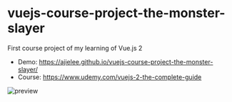 # vuejs-course-project-the-monster-slayer
First course project of my learning of Vue.js 2

- Demo: https://ajielee.github.io/vuejs-course-project-the-monster-slayer/
- Course: https://www.udemy.com/vuejs-2-the-complete-guide

![preview](http://res.cloudinary.com/dvlfojetn/image/upload/c_scale,w_800/v1492941187/Public/vuejs-course-project-the-monster-slayer.png)
